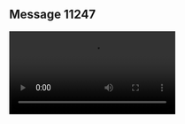 ## Message 11247



![Video](https://data.iron-swords.co.il/2024/September/03/https://data.iron-swords.co.il/2024/September/03/11247/11247_media.mp4)
